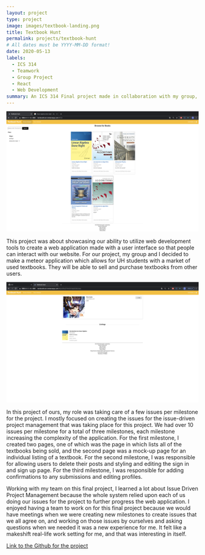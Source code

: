 ```yaml
---
layout: project
type: project
image: images/textbook-landing.png
title: Textbook Hunt
permalink: projects/textbook-hunt
# All dates must be YYYY-MM-DD format!
date: 2020-05-13
labels:
  - ICS 314
  - Teamwork
  - Group Project
  - React
  - Web Development
summary: An ICS 314 Final project made in collaboration with my group, Shinya Saito, Jake Imanaka, and Weihang Mai. 
---
```


<img class="ui centered medium image" src="/images/listingPage.png">

This project was about showcasing our ability to utilize web development tools to create a web application made with a user interface so that people can interact with our website. For our project, my group and I decided to make a meteor application which allows for UH students with a market of used textbooks. They will be able to sell and purchase textbooks from other users.

<img class="ui medium right floated rounded image" src="../images/profile.png">

In this project of ours, my role was taking care of a few issues per milestone for the project. I mostly focused on creating the issues for the issue-driven project management that was taking place for this project. We had over 10 issues per milestone for a total of three milestones, each milestone increasing the complexity of the application. For the first milestone, I created two pages, one of which was the page in which lists all of the textbooks being sold, and the second page was a mock-up page for an individual listing of a textbook. For the second milestone, I was responsible for allowing users to delete their posts and styling and editing the sign in and sign up page. For the third milestone, I was responsible for adding confirmations to any submissions and editing profiles.

Working with my team on this final project, I learned a lot about Issue Driven Project Management because the whole system relied upon each of us doing our issues for the project to further progress the web application. I enjoyed having a team to work on for this final project because we would have meetings when we were creating new milestones to create issues that we all agree on, and working on those issues by ourselves and asking questions when we needed it was a new experience for me. It felt like a makeshift real-life work setting for me, and that was interesting in itself. 

[Link to the Github for the project](https://textbookhunt.github.io/)



